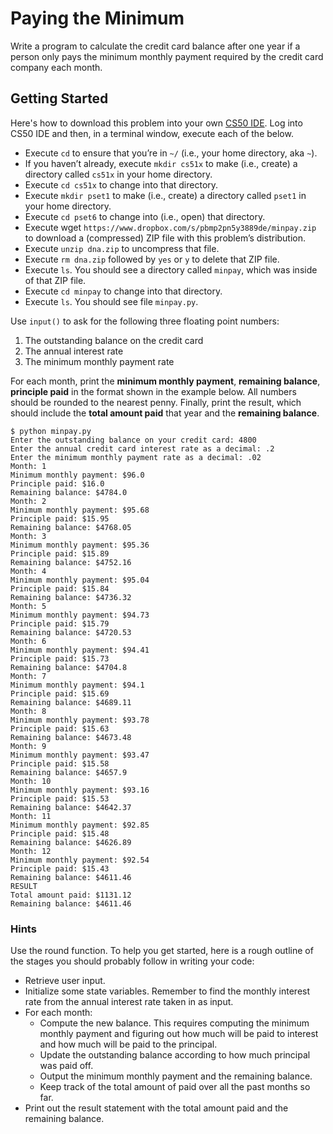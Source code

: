 # Paying the Minimum

Write a program to calculate the credit card balance after one year if a person only pays the minimum monthly payment required by the credit card company each month.

## Getting Started

Here's how to download this problem into your own [CS50 IDE](https://ide.cs50.io/). Log into CS50 IDE and then, in a terminal window, execute each of the below.

* Execute `cd` to ensure that you’re in `~/` (i.e., your home directory, aka `~`).
* If you haven’t already, execute `mkdir cs51x` to make (i.e., create) a directory called `cs51x` in your home directory.
* Execute `cd cs51x` to change into that directory.
* Execute `mkdir pset1` to make (i.e., create) a directory called `pset1` in your home directory.
* Execute `cd pset6` to change into (i.e., open) that directory.
* Execute wget `https://www.dropbox.com/s/pbmp2pn5y3889de/minpay.zip` to download a (compressed) ZIP file with this problem’s distribution.
* Execute `unzip dna.zip` to uncompress that file.
* Execute `rm dna.zip` followed by `yes` or `y` to delete that ZIP file.
* Execute `ls`. You should see a directory called `minpay`, which was inside of that ZIP file.
* Execute `cd minpay` to change into that directory.
* Execute `ls`. You should see file `minpay.py`.


Use `input()` to ask for the following three floating point numbers:

1. The outstanding balance on the credit card
2. The annual interest rate
3. The minimum monthly payment rate

For each month, print the **minimum monthly payment**, **remaining balance**, **principle paid** in the format shown in the example below. All numbers should be rounded to the nearest penny. Finally, print the result, which should include the **total amount paid** that year and the **remaining balance**.

```
$ python minpay.py
Enter the outstanding balance on your credit card: 4800 
Enter the annual credit card interest rate as a decimal: .2 
Enter the minimum monthly payment rate as a decimal: .02 
Month: 1 
Minimum monthly payment: $96.0 
Principle paid: $16.0 
Remaining balance: $4784.0 
Month: 2 
Minimum monthly payment: $95.68 
Principle paid: $15.95 
Remaining balance: $4768.05 
Month: 3 
Minimum monthly payment: $95.36 
Principle paid: $15.89 
Remaining balance: $4752.16
Month: 4 
Minimum monthly payment: $95.04 
Principle paid: $15.84 
Remaining balance: $4736.32 
Month: 5 
Minimum monthly payment: $94.73 
Principle paid: $15.79 
Remaining balance: $4720.53 
Month: 6 
Minimum monthly payment: $94.41 
Principle paid: $15.73 
Remaining balance: $4704.8 
Month: 7 
Minimum monthly payment: $94.1 
Principle paid: $15.69 
Remaining balance: $4689.11 
Month: 8 
Minimum monthly payment: $93.78 
Principle paid: $15.63 
Remaining balance: $4673.48 
Month: 9 
Minimum monthly payment: $93.47 
Principle paid: $15.58 
Remaining balance: $4657.9 
Month: 10 
Minimum monthly payment: $93.16 
Principle paid: $15.53 
Remaining balance: $4642.37 
Month: 11 
Minimum monthly payment: $92.85 
Principle paid: $15.48 
Remaining balance: $4626.89 
Month: 12 
Minimum monthly payment: $92.54 
Principle paid: $15.43 
Remaining balance: $4611.46 
RESULT 
Total amount paid: $1131.12 
Remaining balance: $4611.46
```

### Hints
Use the round function.
To help you get started, here is a rough outline of the stages you should probably follow in writing your code:

* Retrieve user input.
* Initialize some state variables. Remember to find the monthly interest rate from the annual interest rate taken in as input.
* For each month:
    * Compute the new balance. This requires computing the minimum monthly payment and figuring out how much will be paid to interest and how much will be paid to the principal.
    * Update the outstanding balance according to how much principal was paid off.
    * Output the minimum monthly payment and the remaining balance.
    * Keep track of the total amount of paid over all the past months so far.
* Print out the result statement with the total amount paid and the remaining balance.